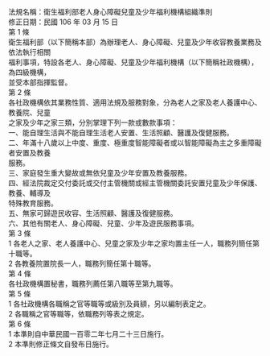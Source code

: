法規名稱：衛生福利部老人身心障礙兒童及少年福利機構組織準則  
修正日期：民國 106 年 03 月 15 日  
第 1 條  
衛生福利部（以下簡稱本部）為辦理老人、身心障礙、兒童及少年收容教養業務及依法執行相關  
福利事項，特設各老人、身心障礙、兒童及少年福利機構（以下簡稱社政機構），為四級機構，  
並受本部指揮監督。  
第 2 條  
各社政機構依其業務性質、適用法規及服務對象，分為老人之家及老人養護中心、教養院、兒童  
之家及少年之家三類，分別掌理下列一款或數款事項：  
一、能自理生活與不能自理生活老人安置、生活照顧、醫護及復健服務。  
二、年滿十八歲以上中度、重度、極重度智能障礙者或以智能障礙為主之多重障礙者安置及教養  
服務。  
三、家庭發生重大變故或無依兒童及少年安置及教養服務。  
四、經法院裁定交付委託或交付主管機關或經主管機關委託安置兒童及少年保護、教養、輔導及  
特殊教育服務。  
五、無家可歸遊民收容、生活照顧、醫護及復健服務。  
六、其他有關老人、身心障礙、兒童、少年及遊民服務事項。  
第 3 條  
1 各老人之家、老人養護中心、兒童之家及少年之家均置主任一人，職務列簡任第十職等。  
2 各教養院置院長一人，職務列簡任第十職等。  
第 4 條  
各社政機構置秘書，職務列薦任第八職等至第九職等。  
第 5 條  
1 各社政機構各職稱之官等職等或級別及員額，另以編制表定之。  
2 各職稱之官等職等，依職務列等表之規定。  
第 6 條  
1 本準則自中華民國一百零二年七月二十三日施行。  
2 本準則修正條文自發布日施行。  


